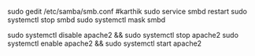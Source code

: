sudo gedit /etc/samba/smb.conf #karthik
sudo service smbd restart
sudo systemctl stop smbd
sudo systemctl mask smbd

sudo systemctl disable apache2 && sudo systemctl stop apache2
sudo systemctl enable apache2 && sudo systemctl start apache2
